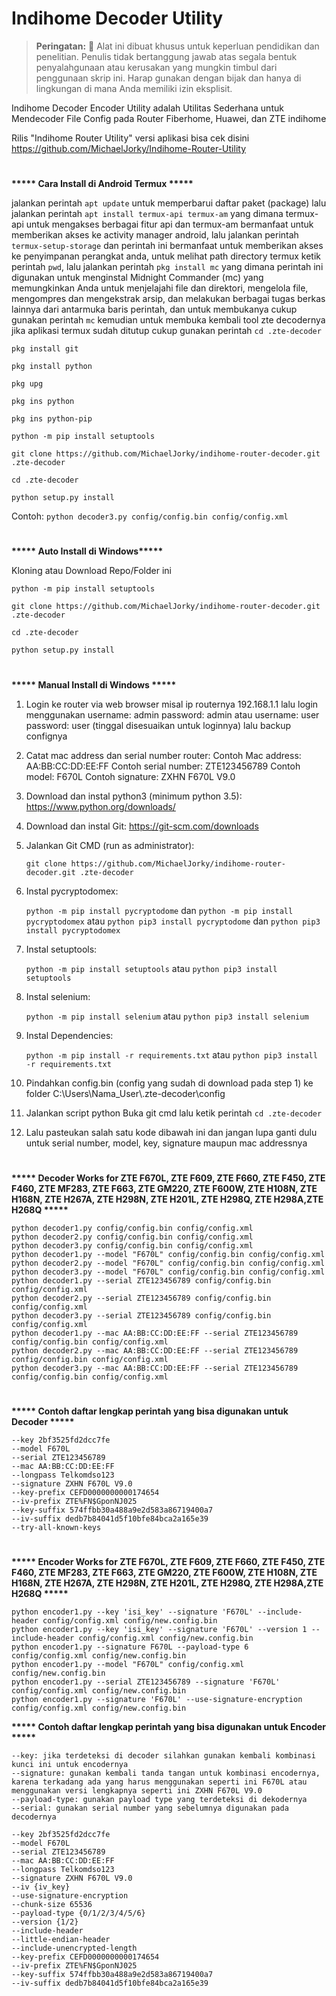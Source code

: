 # Indihome Decoder Utility

> **Peringatan:** :red_circle: Alat ini dibuat khusus untuk keperluan pendidikan dan penelitian. Penulis tidak bertanggung jawab atas segala bentuk penyalahgunaan atau kerusakan yang mungkin timbul dari penggunaan skrip ini. Harap gunakan dengan bijak dan hanya di lingkungan di mana Anda memiliki izin eksplisit.

Indihome Decoder Encoder Utility adalah Utilitas Sederhana untuk Mendecoder File Config pada Router Fiberhome, Huawei, dan ZTE indihome

Rilis "Indihome Router Utility" versi aplikasi bisa cek disini https://github.com/MichaelJorky/Indihome-Router-Utility
#
<b>***** Cara Install di Android Termux *****</b>

jalankan perintah ```apt update``` untuk memperbarui daftar paket (package) lalu jalankan perintah ```apt install termux-api termux-am``` yang dimana termux-api untuk mengakses berbagai fitur api dan termux-am bermanfaat untuk memberikan akses ke activity manager android, lalu jalankan perintah ```termux-setup-storage``` dan perintah ini bermanfaat untuk memberikan akses ke penyimpanan perangkat anda, untuk melihat path directory termux ketik perintah ```pwd```, lalu jalankan perintah ```pkg install mc``` yang dimana perintah ini digunakan untuk menginstal Midnight Commander (mc) yang memungkinkan Anda untuk menjelajahi file dan direktori, mengelola file, mengompres dan mengekstrak arsip, dan melakukan berbagai tugas berkas lainnya dari antarmuka baris perintah, dan untuk membukanya cukup gunakan perintah ```mc``` kemudian untuk membuka kembali tool zte decodernya jika aplikasi termux sudah ditutup cukup gunakan perintah ```cd .zte-decoder```
```
pkg install git
```
```
pkg install python
```
```
pkg upg
```
```
pkg ins python
```
```
pkg ins python-pip
```
```
python -m pip install setuptools
```
```
git clone https://github.com/MichaelJorky/indihome-router-decoder.git .zte-decoder
```
```
cd .zte-decoder
```
```
python setup.py install
```
Contoh: ```python decoder3.py config/config.bin config/config.xml```
#
<b>***** Auto Install di Windows*****</b>

Kloning atau Download Repo/Folder ini
```
python -m pip install setuptools
```
```
git clone https://github.com/MichaelJorky/indihome-router-decoder.git .zte-decoder
```
```
cd .zte-decoder
```
```
python setup.py install
```
#
<b>***** Manual Install di Windows *****</b>

1. Login ke router via web browser misal ip routernya 192.168.1.1 lalu login menggunakan username: admin password: admin atau username: user password: user (tinggal disesuaikan untuk loginnya) lalu backup confignya

2. Catat mac address dan serial number router:
Contoh Mac address: AA:BB:CC:DD:EE:FF
Contoh serial number: ZTE123456789
Contoh model: F670L
Contoh signature: ZXHN F670L V9.0

4. Download dan instal python3 (minimum python 3.5):
https://www.python.org/downloads/

5. Download dan instal Git:
https://git-scm.com/downloads

6. Jalankan Git CMD (run as administrator):

   ```git clone https://github.com/MichaelJorky/indihome-router-decoder.git .zte-decoder```

7. Instal pycryptodomex: 

   ```python -m pip install pycryptodome``` 
dan
```python -m pip install pycryptodomex``` 
atau
```python pip3 install pycryptodome```
dan
```python pip3 install pycryptodomex```

8. Instal setuptools:

   ```python -m pip install setuptools``` 
atau
```python pip3 install setuptools```

9. Instal selenium:

   ```python -m pip install selenium``` 
atau
```python pip3 install selenium```

10. Instal Dependencies:

    ```python -m pip install -r requirements.txt```
atau
```python pip3 install -r requirements.txt```

11. Pindahkan config.bin (config yang sudah di download pada step 1) ke folder C:\Users\Nama_User\\.zte-decoder\config

12. Jalankan script python
Buka git cmd lalu ketik perintah ```cd .zte-decoder```

13. Lalu pasteukan salah satu kode dibawah ini dan jangan lupa ganti dulu untuk serial number, model, key, signature maupun mac addressnya
#
<b>***** Decoder Works for ZTE F670L, ZTE F609, ZTE F660, ZTE F450, ZTE F460, ZTE MF283, ZTE F663, ZTE GM220, ZTE F600W, ZTE H108N, ZTE H168N, ZTE H267A, ZTE H298N, ZTE H201L, ZTE H298Q, ZTE H298A,ZTE H268Q *****</b>
```
python decoder1.py config/config.bin config/config.xml
python decoder2.py config/config.bin config/config.xml
python decoder3.py config/config.bin config/config.xml
python decoder1.py --model "F670L" config/config.bin config/config.xml
python decoder2.py --model "F670L" config/config.bin config/config.xml
python decoder3.py --model "F670L" config/config.bin config/config.xml
python decoder1.py --serial ZTE123456789 config/config.bin config/config.xml
python decoder2.py --serial ZTE123456789 config/config.bin config/config.xml
python decoder3.py --serial ZTE123456789 config/config.bin config/config.xml
python decoder1.py --mac AA:BB:CC:DD:EE:FF --serial ZTE123456789 config/config.bin config/config.xml
python decoder2.py --mac AA:BB:CC:DD:EE:FF --serial ZTE123456789 config/config.bin config/config.xml
python decoder3.py --mac AA:BB:CC:DD:EE:FF --serial ZTE123456789 config/config.bin config/config.xml
```
#
<b>***** Contoh daftar lengkap perintah yang bisa digunakan untuk Decoder *****</b>
```
--key 2bf3525fd2dcc7fe
--model F670L
--serial ZTE123456789
--mac AA:BB:CC:DD:EE:FF
--longpass Telkomdso123
--signature ZXHN F670L V9.0
--key-prefix CEFD0000000000174654
--iv-prefix ZTE%FN$GponNJ025
--key-suffix 574ffbb30a488a9e2d583a86719400a7
--iv-suffix dedb7b84041d5f10bfe84bca2a165e39
--try-all-known-keys
```
#
<b>***** Encoder Works for ZTE F670L, ZTE F609, ZTE F660, ZTE F450, ZTE F460, ZTE MF283, ZTE F663, ZTE GM220, ZTE F600W, ZTE H108N, ZTE H168N, ZTE H267A, ZTE H298N, ZTE H201L, ZTE H298Q, ZTE H298A,ZTE H268Q *****</b>
```
python encoder1.py --key 'isi_key' --signature 'F670L' --include-header config/config.xml config/new.config.bin
python encoder1.py --key 'isi_key' --signature 'F670L' --version 1 --include-header config/config.xml config/new.config.bin
python encoder1.py --signature F670L --payload-type 6 config/config.xml config/new.config.bin 
python encoder1.py --model "F670L" config/config.xml config/new.config.bin
python encoder1.py --serial ZTE123456789 --signature 'F670L' config/config.xml config/new.config.bin
python encoder1.py --signature 'F670L' --use-signature-encryption config/config.xml config/new.config.bin
```
<b>***** Contoh daftar lengkap perintah yang bisa digunakan untuk Encoder *****</b>
```
--key: jika terdeteksi di decoder silahkan gunakan kembali kombinasi kunci ini untuk encodernya
--signature: gunakan kembali tanda tangan untuk kombinasi encodernya, karena terkadang ada yang harus menggunakan seperti ini F670L atau menggunakan versi lengkapnya seperti ini ZXHN F670L V9.0
--payload-type: gunakan payload type yang terdeteksi di dekodernya
--serial: gunakan serial number yang sebelumnya digunakan pada decodernya

--key 2bf3525fd2dcc7fe
--model F670L
--serial ZTE123456789
--mac AA:BB:CC:DD:EE:FF
--longpass Telkomdso123
--signature ZXHN F670L V9.0
--iv {iv_key}
--use-signature-encryption
--chunk-size 65536
--payload-type {0/1/2/3/4/5/6}
--version {1/2}
--include-header
--little-endian-header
--include-unencrypted-length
--key-prefix CEFD0000000000174654
--iv-prefix ZTE%FN$GponNJ025
--key-suffix 574ffbb30a488a9e2d583a86719400a7
--iv-suffix dedb7b84041d5f10bfe84bca2a165e39
```
